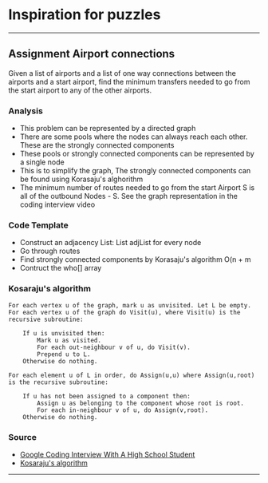# Inspiration for puzzles

---

## Assignment Airport connections

Given a list of airports
and a list of one way connections between the airports
and a start airport,
find the minimum transfers needed to go from the start airport to any of the other airports.

### Analysis

- This problem can be represented by a directed graph
- There are some pools where the nodes can always reach each other. These are the strongly connected components
- These pools or strongly connected components can be represented by a single node
- This is to simplify the graph, The strongly connected components can be found using Korasaju's alghorithm
- The minimum number of routes needed to go from the start Airport S is all of the outbound Nodes - S.
  See the graph representation in the coding interview video

### Code Template

- Construct an adjacency List: List<String> adjList for every node
- Go through routes
- Find strongly connected components by Korasaju's algorithm O(n + m
- Contruct the who[] array

### Kosaraju's algorithm

    For each vertex u of the graph, mark u as unvisited. Let L be empty.
    For each vertex u of the graph do Visit(u), where Visit(u) is the recursive subroutine:

        If u is unvisited then:
            Mark u as visited.
            For each out-neighbour v of u, do Visit(v).
            Prepend u to L.
        Otherwise do nothing.

    For each element u of L in order, do Assign(u,u) where Assign(u,root) is the recursive subroutine:

        If u has not been assigned to a component then:
            Assign u as belonging to the component whose root is root.
            For each in-neighbour v of u, do Assign(v,root).
        Otherwise do nothing.

### Source

- [Google Coding Interview With A High School Student](https://www.youtube.com/watch?v=qz9tKlF431k)
- [Kosaraju's algorithm](https://en.wikipedia.org/wiki/Kosaraju%27s_algorithm)

---
